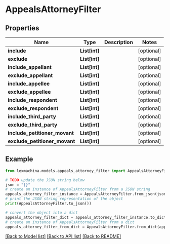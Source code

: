 # AppealsAttorneyFilter


## Properties

Name | Type | Description | Notes
------------ | ------------- | ------------- | -------------
**include** | **List[int]** |  | [optional] 
**exclude** | **List[int]** |  | [optional] 
**include_appellant** | **List[int]** |  | [optional] 
**exclude_appellant** | **List[int]** |  | [optional] 
**include_appellee** | **List[int]** |  | [optional] 
**exclude_appellee** | **List[int]** |  | [optional] 
**include_respondent** | **List[int]** |  | [optional] 
**exclude_respondent** | **List[int]** |  | [optional] 
**include_third_party** | **List[int]** |  | [optional] 
**exclude_third_party** | **List[int]** |  | [optional] 
**include_petitioner_movant** | **List[int]** |  | [optional] 
**exclude_petitioner_movant** | **List[int]** |  | [optional] 

## Example

```python
from lexmachina.models.appeals_attorney_filter import AppealsAttorneyFilter

# TODO update the JSON string below
json = "{}"
# create an instance of AppealsAttorneyFilter from a JSON string
appeals_attorney_filter_instance = AppealsAttorneyFilter.from_json(json)
# print the JSON string representation of the object
print(AppealsAttorneyFilter.to_json())

# convert the object into a dict
appeals_attorney_filter_dict = appeals_attorney_filter_instance.to_dict()
# create an instance of AppealsAttorneyFilter from a dict
appeals_attorney_filter_from_dict = AppealsAttorneyFilter.from_dict(appeals_attorney_filter_dict)
```
[[Back to Model list]](../README.md#documentation-for-models) [[Back to API list]](../README.md#documentation-for-api-endpoints) [[Back to README]](../README.md)


